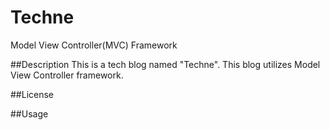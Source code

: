 # Techne
Model View Controller(MVC) Framework

##Description
This is a tech blog named "Techne". This blog utilizes Model View Controller framework.

##License

##Usage
